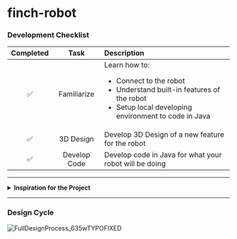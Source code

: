 # finch-robot

### Development Checklist

  | Completed | Task         | Description |
  |:---------:|:------------:|:------------|
  |     ✅    | Familiarize  | Learn how to: <ul><li>Connect to the robot</li><li>Understand built-in features of the robot</li><li>Setup local developing environment to code in Java</li></ul>|
  |     ✅    | 3D Design    | Develop 3D Design of a new feature for the robot |
  |     ✅    | Develop Code | Develop code in Java for what your robot will be doing |

---

<details>
<summary><strong>Inspiration for the Project</strong></summary>

I wanted to create something similar to futuristic patrol security robots that have a flashlight on top and they are moving around the room forever.
</details>

---

### Design Cycle
![FullDesignProcess_635wTYPOFIXED](https://github.com/user-attachments/assets/831d4fc7-bd87-47d4-a97d-28ad73f424b8) 


